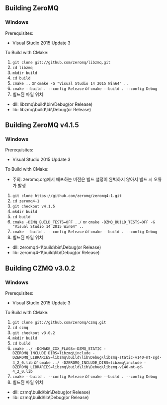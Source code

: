 ## Building ZeroMQ

### Windows

Prerequisites:

* Visual Studio 2015 Update 3

To Build with CMake:

1. `git clone git://github.com/zeromq/libzmq.git`
2. `cd libzmq`
3. `mkdir build`
4. `cd build`
5. `cmake ..`
    or
   `cmake -G "Visual Studio 14 2015 Win64" ..`
6. `cmake --build . --config Release`
    or
   `cmake --build . --config Debug`
7. 빌드된 파일 위치
  * dll: libzmq\build\bin\Debug(or Release)
  * lib: libzmq\build\lib\Debug(or Release)

## Building ZeroMQ v4.1.5

### Windows

Prerequisites:

* Visual Studio 2015 Update 3

To Build with CMake:

* 주의: zeromq.org에서 배포하는 버전은 빌드 설정이 완벽하지 않아서 빌드 시 오류가 발생

1. `git clone https://github.com/zeromq/zeromq4-1.git` 
2. `cd zeromq4-1`
3. `git checkout v4.1.5`
3. `mkdir build`
4. `cd build`
5. `cmake -DZMQ_BUILD_TESTS=OFF ../`
    or
   `cmake -DZMQ_BUILD_TESTS=OFF -G "Visual Studio 14 2015 Win64" ..`
6. `cmake --build . --config Release`
    or
   `cmake --build . --config Debug`
7. 빌드된 파일 위치
  * dll: zeromq4-1\build\bin\Debug(or Release)
  * lib: zeromq4-1\build\lib\Debug(or Release)

## Building CZMQ v3.0.2

### Windows

Prerequisites:

* Visual Studio 2015 Update 3

To Build with CMake:

1. `git clone git://github.com/zeromq/czmq.git`
2. `cd czmq`
3. `git checkout v3.0.2`
4. `mkdir build`
5. `cd build`
6. `cmake ../ -DCMAKE_CXX_FLAGS=-DZMQ_STATIC -DZEROMQ_INCLUDE_DIRS=libzmq\include -DZEROMQ_LIBRARIES=libzmq\build\lib\Debug\libzmq-static-v140-mt-sgd-4_2_0.lib`
    or
   `cmake ../ -DZEROMQ_INCLUDE_DIRS=libzmq\include -DZEROMQ_LIBRARIES=libzmq\build\lib\Debug\libzmq-v140-mt-gd-4_2_0.lib`
7. `cmake --build . --config Release`
    or
   `cmake --build . --config Debug`
8. 빌드된 파일 위치
  * dll: czmq\build\bin\Debug(or Release)
  * lib: czmq\build\lib\Debug(or Release)
